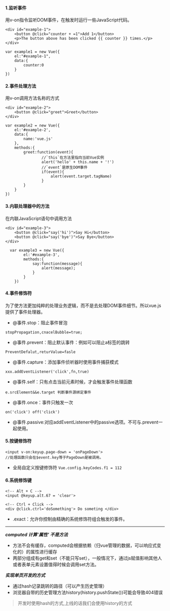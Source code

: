 #### 1.监听事件    
用v-on指令监听DOM事件，在触发时运行一些JavaScript代码。
```
<div id="example-1">
    <button @click="counter + =1">Add 1</button>
    <p>The button above has been clicked {{ counter }} times.</p>
</div>

var example1 = new Vue({
    el:"#example-1",
    data:{
        counter:0
    }
})

```

#### 2.事件处理方法
用v-on调用方法名称的方式
```
<div id="example-2">
    <button @click="greet">Greet</button>
</div>

var example2 = new Vue({
    el:'#example-2',
    data:{
        name:'vue.js'
    },
    methods:{
        greet:function(event){
                //`this`在方法里指向当前Vue实例
                alert('hello' + this.name + '!')
                //`event`是原生DOM事件
                if(event){
                    alert(event.target.tagName)
                }
        }
    }
})
```

#### 3.内联处理器中的方法    
在内联JavaScript语句中调用方法
```
<div id="example-3">
    <button @click="say('hi')">Say Hi</button>
    <button @click="say('bye')">Say Bye</button>
</div>

  var example3 = new Vue({
        el:'#example-3',
        methods:{
            say:function(message){
                alert(message);
            }
        }
    })

```

#### 4.事件修饰符  
为了使方法更加纯粹的处理业务逻辑，而不是去处理DOM事件细节。所以vue.js提供了事件处理器。

+ @事件.stop：阻止事件冒泡
```
stopPropagation,cnacelBubble=true;
```
+ @事件.prevent：阻止默认事件：例如可以阻止a标签的跳转
```
PreventDefalut,returValue=fasle   
```
+ @事件.capture：添加事件侦听器时使用事件捕获模式
```
xxx.addEventListener('click',fn,true)
```
+ @事件.self：只有点击当前元素时候，才会触发事件处理函数
```
e.srcElement&&e.target 判断事件源绑定事件
```
+ @事件.once：事件只触发一次
```
on('click') off('click')
```
+ @事件.passive:对应addEventListener中的passive选项。不可与.prevent一起使用。


#### 5.按键修饰符
```
<input v-on:keyup.page-down = 'onPageDown'>
//处理函数只会在$event.key等于PageDown是被调用。
```
+ 全局自定义按键修饰符
`Vue.config.keyCodes.f1 = 112`

#### 6.系统修饰键
```
<!-- Alt + C -->
<input @keyup.alt.67 = 'clear'>

<!-- Ctrl + Click -->
<div @click.ctrl='doSomething'> Do someting </div>

```

+ .exact：允许你控制由精确的系统修饰符组合触发的事件。


******


***computed 计算‘属性’ 不是方法***
- 方法不会有缓存，computed会根据依赖（归vue管理的数据，可以响应式变化的）的属性进行缓存
- 两部分组成有get和set（不能只写set），一般情况下，通过js赋值影响其他人或者表单元素设置值得时候会调用set方法。


***实现单页开发的方式***
- 通过hash记录跳转的路径（可以产生历史管理）
- 浏览器自带的历史管理方法history(history.pushState())可能会导致404错误

>开发时使用hash的方式,上线的话我们会使用history的方式 